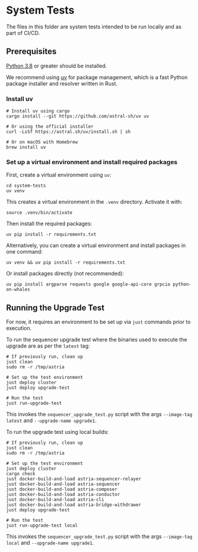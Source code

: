 # System Tests

The files in this folder are system tests intended to be run locally and as part
of CI/CD.

## Prerequisites

[Python 3.8](https://www.python.org/downloads) or greater should be installed.

We recommend using [uv](https://github.com/astral-sh/uv) for package management,
which is a fast Python package installer and resolver written in Rust.

### Install uv

```shell
# Install uv using cargo
cargo install --git https://github.com/astral-sh/uv uv

# Or using the official installer
curl -LsSf https://astral.sh/uv/install.sh | sh

# Or on macOS with Homebrew
brew install uv
```

### Set up a virtual environment and install required packages

First, create a virtual environment using `uv`:

```shell
cd system-tests
uv venv
```

This creates a virtual environment in the `.venv` directory. Activate it with:

```shell
source .venv/bin/activate
```

Then install the required packages:

```shell
uv pip install -r requirements.txt
```

Alternatively, you can create a virtual environment and install packages in one command:

```shell
uv venv && uv pip install -r requirements.txt
```

Or install packages directly (not recommended):

```shell
uv pip install argparse requests google google-api-core grpcio python-on-whales
```

## Running the Upgrade Test

For now, it requires an environment to be set up via `just` commands prior to
execution.

To run the sequencer upgrade test where the binaries used to execute the upgrade
are as per the `latest` tag:

```shell
# If previously run, clean up
just clean
sudo rm -r /tmp/astria

# Set up the test environment
just deploy cluster
just deploy upgrade-test

# Run the test
just run-upgrade-test
```

This invokes the `sequencer_upgrade_test.py` script with the args
`--image-tag latest` and `--upgrade-name upgrade1`.

To run the upgrade test using local builds:

```shell
# If previously run, clean up
just clean
sudo rm -r /tmp/astria

# Set up the test environment
just deploy cluster
cargo check
just docker-build-and-load astria-sequencer-relayer
just docker-build-and-load astria-sequencer
just docker-build-and-load astria-composer
just docker-build-and-load astria-conductor
just docker-build-and-load astria-cli
just docker-build-and-load astria-bridge-withdrawer
just deploy upgrade-test

# Run the test
just run-upgrade-test local
```

This invokes the `sequencer_upgrade_test.py` script with the args
`--image-tag local` and `--upgrade-name upgrade1`.
